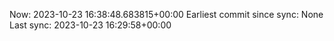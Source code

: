 Now: 2023-10-23 16:38:48.683815+00:00 Earliest commit since sync: None Last sync: 2023-10-23 16:29:58+00:00
